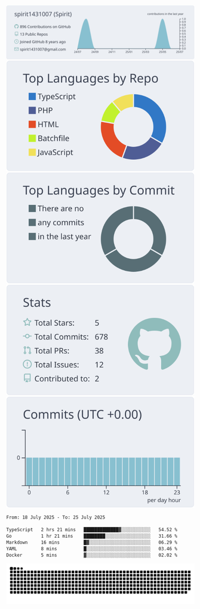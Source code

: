 [![](https://raw.githubusercontent.com/spirit1431007/spirit1431007/master/profile-summary-card-output/nord_bright/0-profile-details.svg)](https://git.io/spiritx)
[![](https://raw.githubusercontent.com/spirit1431007/spirit1431007/master/profile-summary-card-output/nord_bright/1-repos-per-language.svg)](https://git.io/spiritx) [![](https://raw.githubusercontent.com/spirit1431007/spirit1431007/master/profile-summary-card-output/nord_bright/2-most-commit-language.svg)](https://git.io/spiritx)
[![](https://raw.githubusercontent.com/spirit1431007/spirit1431007/master/profile-summary-card-output/nord_bright/3-stats.svg)](https://git.io/spiritx) [![](https://raw.githubusercontent.com/spirit1431007/spirit1431007/master/profile-summary-card-output/nord_bright/4-productive-time.svg)](https://git.io/spiritx)

<!--START_SECTION:waka-->

```txt
From: 18 July 2025 - To: 25 July 2025

TypeScript   2 hrs 21 mins   █████████████▓░░░░░░░░░░░   54.52 %
Go           1 hr 21 mins    ████████░░░░░░░░░░░░░░░░░   31.66 %
Markdown     16 mins         █▓░░░░░░░░░░░░░░░░░░░░░░░   06.29 %
YAML         8 mins          █░░░░░░░░░░░░░░░░░░░░░░░░   03.46 %
Docker       5 mins          ▓░░░░░░░░░░░░░░░░░░░░░░░░   02.02 %
```

<!--END_SECTION:waka-->

![contribution](https://github.com/spirit1431007/spirit1431007/blob/output/github-contribution-grid-snake.svg)
